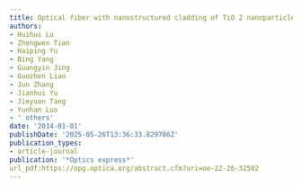 ```yaml
---
title: Optical fiber with nanostructured cladding of TiO 2 nanoparticles self-assembled onto a side polished fiber and its temperature sensing
authors:
- Huihui Lu
- Zhengwen Tian
- Haiping Yu
- Bing Yang
- Guangyin Jing
- Guozhen Liao
- Jun Zhang
- Jianhui Yu
- Jieyuan Tang
- Yunhan Luo
- ' others'
date: '2014-01-01'
publishDate: '2025-05-26T13:36:33.829786Z'
publication_types:
- article-journal
publication: '*Optics express*'
url_pdf:https://opg.optica.org/abstract.cfm?uri=oe-22-26-32502
---
```

